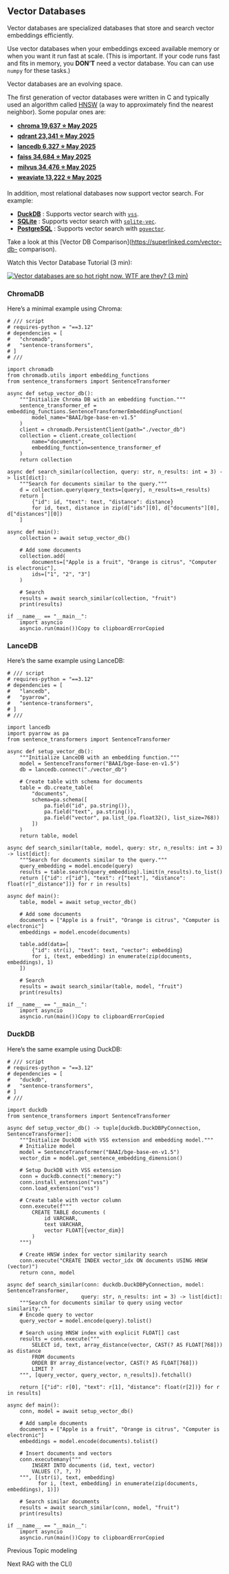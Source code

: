 ## Vector Databases

Vector databases are specialized databases that store and search vector
embeddings efficiently.

Use vector databases when your embeddings exceed available memory or when you
want it run fast at scale. (This is important. If your code runs fast and fits
in memory, you **DON’T** need a vector database. You can can use `numpy` for
these tasks.)

Vector databases are an evolving space.

The first generation of vector databases were written in C and typically used
an algorithm called
[HNSW](https://en.wikipedia.org/wiki/Hierarchical_navigable_small_world) (a
way to approximately find the nearest neighbor). Some popular ones are:

  * **[chroma 19,637 ⭐ May 2025](https://github.com/chroma-core/chroma)**
  * **[qdrant 23,341 ⭐ May 2025](https://github.com/qdrant/qdrant)**
  * **[lancedb 6,327 ⭐ May 2025](https://github.com/lancedb/lancedb)**
  * **[faiss 34,684 ⭐ May 2025](https://github.com/facebookresearch/faiss)**
  * **[milvus 34,476 ⭐ May 2025](https://github.com/milvus-io/milvus)**
  * **[weaviate 13,222 ⭐ May 2025](https://github.com/weaviate/weaviate)**

In addition, most relational databases now support vector search. For example:

  * **[DuckDB](https://duckdb.org/)** : Supports vector search with [`vss`](https://duckdb.org/docs/extensions/vss.html).
  * **[SQLite](https://www.sqlite.org/)** : Supports vector search with [`sqlite-vec`](https://github.com/asg017/sqlite-vec).
  * **[PostgreSQL](https://www.postgresql.org/)** : Supports vector search with [`pgvector`](https://github.com/pgvector/pgvector).

Take a look at this [Vector DB Comparison](https://superlinked.com/vector-db-
comparison).

Watch this Vector Database Tutorial (3 min):

[![Vector databases are so hot right now. WTF are they? \(3
min\)](https://i.ytimg.com/vi/klTvEwg3oJ4/sddefault.jpg)](https://youtu.be/klTvEwg3oJ4)

### ChromaDB

Here’s a minimal example using Chroma:

    
    
    # /// script
    # requires-python = "==3.12"
    # dependencies = [
    #   "chromadb",
    #   "sentence-transformers",
    # ]
    # ///
    
    import chromadb
    from chromadb.utils import embedding_functions
    from sentence_transformers import SentenceTransformer
    
    async def setup_vector_db():
        """Initialize Chroma DB with an embedding function."""
        sentence_transformer_ef = embedding_functions.SentenceTransformerEmbeddingFunction(
            model_name="BAAI/bge-base-en-v1.5"
        )
        client = chromadb.PersistentClient(path="./vector_db")
        collection = client.create_collection(
            name="documents",
            embedding_function=sentence_transformer_ef
        )
        return collection
    
    async def search_similar(collection, query: str, n_results: int = 3) -> list[dict]:
        """Search for documents similar to the query."""
        d = collection.query(query_texts=[query], n_results=n_results)
        return [
            {"id": id, "text": text, "distance": distance}
            for id, text, distance in zip(d["ids"][0], d["documents"][0], d["distances"][0])
        ]
    
    async def main():
        collection = await setup_vector_db()
    
        # Add some documents
        collection.add(
            documents=["Apple is a fruit", "Orange is citrus", "Computer is electronic"],
            ids=["1", "2", "3"]
        )
    
        # Search
        results = await search_similar(collection, "fruit")
        print(results)
    
    if __name__ == "__main__":
        import asyncio
        asyncio.run(main())Copy to clipboardErrorCopied

### LanceDB

Here’s the same example using LanceDB:

    
    
    # /// script
    # requires-python = "==3.12"
    # dependencies = [
    #   "lancedb",
    #   "pyarrow",
    #   "sentence-transformers",
    # ]
    # ///
    
    import lancedb
    import pyarrow as pa
    from sentence_transformers import SentenceTransformer
    
    async def setup_vector_db():
        """Initialize LanceDB with an embedding function."""
        model = SentenceTransformer("BAAI/bge-base-en-v1.5")
        db = lancedb.connect("./vector_db")
    
        # Create table with schema for documents
        table = db.create_table(
            "documents",
            schema=pa.schema([
                pa.field("id", pa.string()),
                pa.field("text", pa.string()),
                pa.field("vector", pa.list_(pa.float32(), list_size=768))
            ])
        )
        return table, model
    
    async def search_similar(table, model, query: str, n_results: int = 3) -> list[dict]:
        """Search for documents similar to the query."""
        query_embedding = model.encode(query)
        results = table.search(query_embedding).limit(n_results).to_list()
        return [{"id": r["id"], "text": r["text"], "distance": float(r["_distance"])} for r in results]
    
    async def main():
        table, model = await setup_vector_db()
    
        # Add some documents
        documents = ["Apple is a fruit", "Orange is citrus", "Computer is electronic"]
        embeddings = model.encode(documents)
    
        table.add(data=[
            {"id": str(i), "text": text, "vector": embedding}
            for i, (text, embedding) in enumerate(zip(documents, embeddings), 1)
        ])
    
        # Search
        results = await search_similar(table, model, "fruit")
        print(results)
    
    if __name__ == "__main__":
        import asyncio
        asyncio.run(main())Copy to clipboardErrorCopied

### DuckDB

Here’s the same example using DuckDB:

    
    
    # /// script
    # requires-python = "==3.12"
    # dependencies = [
    #   "duckdb",
    #   "sentence-transformers",
    # ]
    # ///
    
    import duckdb
    from sentence_transformers import SentenceTransformer
    
    async def setup_vector_db() -> tuple[duckdb.DuckDBPyConnection, SentenceTransformer]:
        """Initialize DuckDB with VSS extension and embedding model."""
        # Initialize model
        model = SentenceTransformer("BAAI/bge-base-en-v1.5")
        vector_dim = model.get_sentence_embedding_dimension()
    
        # Setup DuckDB with VSS extension
        conn = duckdb.connect(":memory:")
        conn.install_extension("vss")
        conn.load_extension("vss")
    
        # Create table with vector column
        conn.execute(f"""
            CREATE TABLE documents (
                id VARCHAR,
                text VARCHAR,
                vector FLOAT[{vector_dim}]
            )
        """)
    
        # Create HNSW index for vector similarity search
        conn.execute("CREATE INDEX vector_idx ON documents USING HNSW (vector)")
        return conn, model
    
    async def search_similar(conn: duckdb.DuckDBPyConnection, model: SentenceTransformer,
                            query: str, n_results: int = 3) -> list[dict]:
        """Search for documents similar to query using vector similarity."""
        # Encode query to vector
        query_vector = model.encode(query).tolist()
    
        # Search using HNSW index with explicit FLOAT[] cast
        results = conn.execute("""
            SELECT id, text, array_distance(vector, CAST(? AS FLOAT[768])) as distance
            FROM documents
            ORDER BY array_distance(vector, CAST(? AS FLOAT[768]))
            LIMIT ?
        """, [query_vector, query_vector, n_results]).fetchall()
    
        return [{"id": r[0], "text": r[1], "distance": float(r[2])} for r in results]
    
    async def main():
        conn, model = await setup_vector_db()
    
        # Add sample documents
        documents = ["Apple is a fruit", "Orange is citrus", "Computer is electronic"]
        embeddings = model.encode(documents).tolist()
    
        # Insert documents and vectors
        conn.executemany("""
            INSERT INTO documents (id, text, vector)
            VALUES (?, ?, ?)
        """, [(str(i), text, embedding)
              for i, (text, embedding) in enumerate(zip(documents, embeddings), 1)])
    
        # Search similar documents
        results = await search_similar(conn, model, "fruit")
        print(results)
    
    if __name__ == "__main__":
        import asyncio
        asyncio.run(main())Copy to clipboardErrorCopied

Previous Topic modeling

Next RAG with the CLI)

